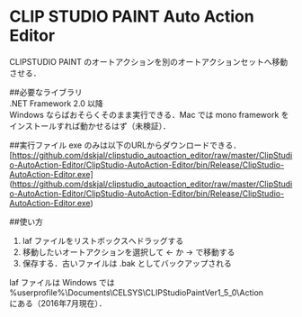 # CLIP STUDIO PAINT Auto Action Editor
CLIPSTUDIO PAINT のオートアクションを別のオートアクションセットへ移動させる．

##必要なライブラリ  
.NET Framework 2.0 以降  
Windows ならばおそらくそのまま実行できる．Mac では mono framework をインストールすれば動かせるはず（未検証）．

##実行ファイル
exe のみは以下のURLからダウンロードできる．
[https://github.com/dskjal/clipstudio_autoaction_editor/raw/master/ClipStudio-AutoAction-Editor/ClipStudio-AutoAction-Editor/bin/Release/ClipStudio-AutoAction-Editor.exe]
(https://github.com/dskjal/clipstudio_autoaction_editor/raw/master/ClipStudio-AutoAction-Editor/ClipStudio-AutoAction-Editor/bin/Release/ClipStudio-AutoAction-Editor.exe)

##使い方
1. laf ファイルをリストボックスへドラッグする
2. 移動したいオートアクションを選択して <- か -> で移動する
3. 保存する．古いファイルは .bak としてバックアップされる

laf ファイルは Windows では  
%userprofile%\Documents\CELSYS\CLIPStudioPaintVer1_5_0\Action  
にある（2016年7月現在）．
